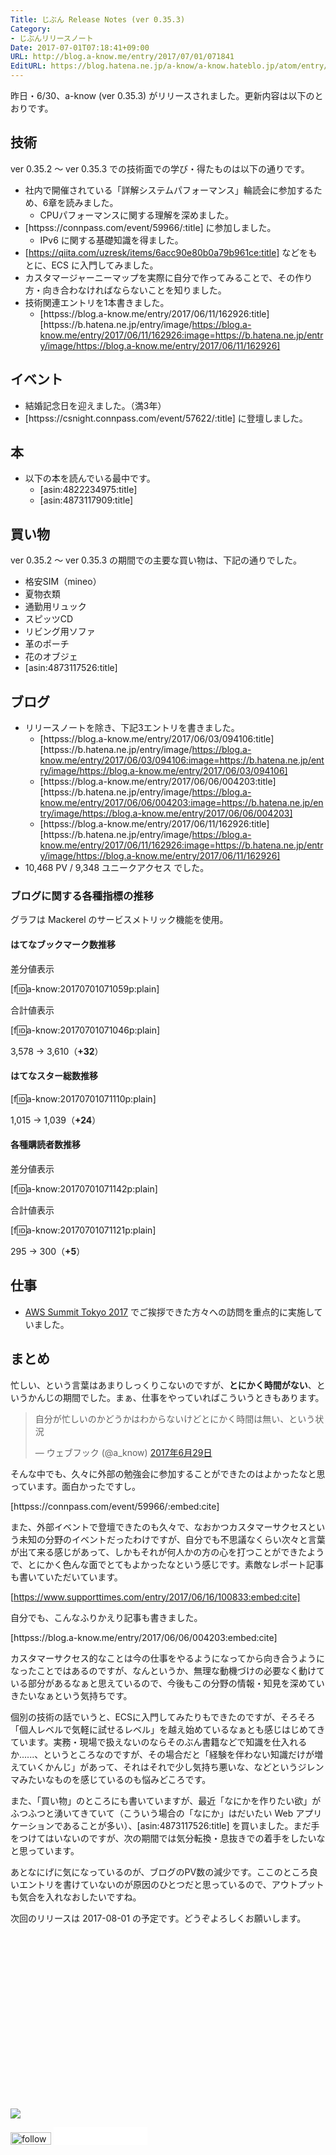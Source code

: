 ```yaml
---
Title: じぶん Release Notes (ver 0.35.3)
Category:
- じぶんリリースノート
Date: 2017-07-01T07:18:41+09:00
URL: http://blog.a-know.me/entry/2017/07/01/071841
EditURL: https://blog.hatena.ne.jp/a-know/a-know.hateblo.jp/atom/entry/8599973812275523514
---
```


昨日・6/30、a-know (ver 0.35.3) がリリースされました。更新内容は以下のとおりです。


<!-- more -->


## 技術
ver 0.35.2 〜 ver 0.35.3 での技術面での学び・得たものは以下の通りです。

* 社内で開催されている「詳解システムパフォーマンス」輪読会に参加するため、6章を読みました。
    * CPUパフォーマンスに関する理解を深めました。
* [httpss://connpass.com/event/59966/:title] に参加しました。
    * IPv6 に関する基礎知識を得ました。
* [https://qiita.com/uzresk/items/6acc90e80b0a79b961ce:title] などをもとに、ECS に入門してみました。
* カスタマージャーニーマップを実際に自分で作ってみることで、その作り方・向き合わなければならないことを知りました。
* 技術関連エントリを1本書きました。
    * [httpss://blog.a-know.me/entry/2017/06/11/162926:title][httpss://b.hatena.ne.jp/entry/image/https://blog.a-know.me/entry/2017/06/11/162926:image=https://b.hatena.ne.jp/entry/image/https://blog.a-know.me/entry/2017/06/11/162926]




## イベント
* 結婚記念日を迎えました。（満3年）
* [httpss://csnight.connpass.com/event/57622/:title] に登壇しました。


## 本
* 以下の本を読んでいる最中です。
    * [asin:4822234975:title]
    * [asin:4873117909:title]




## 買い物
ver 0.35.2 〜 ver 0.35.3 の期間での主要な買い物は、下記の通りでした。

* 格安SIM（mineo）
* 夏物衣類
* 通勤用リュック
* スピッツCD
* リビング用ソファ
* 革のポーチ
* 花のオブジェ
* [asin:4873117526:title]




## ブログ
* リリースノートを除き、下記3エントリを書きました。
    * [httpss://blog.a-know.me/entry/2017/06/03/094106:title][httpss://b.hatena.ne.jp/entry/image/https://blog.a-know.me/entry/2017/06/03/094106:image=https://b.hatena.ne.jp/entry/image/https://blog.a-know.me/entry/2017/06/03/094106]
    * [httpss://blog.a-know.me/entry/2017/06/06/004203:title][httpss://b.hatena.ne.jp/entry/image/https://blog.a-know.me/entry/2017/06/06/004203:image=https://b.hatena.ne.jp/entry/image/https://blog.a-know.me/entry/2017/06/06/004203]
    * [httpss://blog.a-know.me/entry/2017/06/11/162926:title][httpss://b.hatena.ne.jp/entry/image/https://blog.a-know.me/entry/2017/06/11/162926:image=https://b.hatena.ne.jp/entry/image/https://blog.a-know.me/entry/2017/06/11/162926]
*  10,468 PV / 9,348 ユニークアクセス でした。


### ブログに関する各種指標の推移

グラフは Mackerel のサービスメトリック機能を使用。

#### はてなブックマーク数推移

差分値表示

[f:id:a-know:20170701071059p:plain]

合計値表示

[f:id:a-know:20170701071046p:plain]

3,578 → 3,610（<b>+32</b>）


#### はてなスター総数推移

[f:id:a-know:20170701071110p:plain]

1,015 → 1,039（<b>+24</b>）


#### 各種購読者数推移

差分値表示

[f:id:a-know:20170701071142p:plain]

合計値表示

[f:id:a-know:20170701071121p:plain]


295 → 300（<b>+5</b>）


## 仕事
* [AWS Summit Tokyo 2017](http://www.awssummit.tokyo/) でご挨拶できた方々への訪問を重点的に実施していました。


## まとめ
忙しい、という言葉はあまりしっくりこないのですが、<b>とにかく時間がない</b>、というかんじの期間でした。まぁ、仕事をやっていればこういうときもあります。

<blockquote class="twitter-tweet" data-lang="ja"><p lang="ja" dir="ltr">自分が忙しいのかどうかはわからないけどとにかく時間は無い、という状況</p>&mdash; ウェブフック (@a_know) <a href="https://twitter.com/a_know/status/880558158103445504">2017年6月29日</a></blockquote>
<script async src="//platform.twitter.com/widgets.js" charset="utf-8"></script>


そんな中でも、久々に外部の勉強会に参加することができたのはよかったなと思っています。面白かったですし。



[httpss://connpass.com/event/59966/:embed:cite]



また、外部イベントで登壇できたのも久々で、なおかつカスタマーサクセスという未知の分野のイベントだったわけですが、自分でも不思議なくらい次々と言葉が出て来る感じがあって、しかもそれが何人かの方の心を打つことができたようで、とにかく色んな面でとてもよかったなという感じです。素敵なレポート記事も書いていただいています。

[https://www.supporttimes.com/entry/2017/06/16/100833:embed:cite]

自分でも、こんなふりかえり記事も書きました。

[httpss://blog.a-know.me/entry/2017/06/06/004203:embed:cite]

カスタマーサクセス的なことは今の仕事をやるようになってから向き合うようになったことではあるのですが、なんというか、無理な動機づけの必要なく動けている部分があるなぁと思えているので、今後もこの分野の情報・知見を深めていきたいなぁという気持ちです。


個別の技術の話でいうと、ECSに入門してみたりもできたのですが、そろそろ「個人レベルで気軽に試せるレベル」を越え始めているなぁとも感じはじめてきています。実務・現場で扱えないのならそのぶん書籍などで知識を仕入れるか......、というところなのですが、その場合だと「経験を伴わない知識だけが増えていくかんじ」があって、それはそれで少し気持ち悪いな、などというジレンマみたいなものを感じているのも悩みどころです。


また、「買い物」のところにも書いていますが、最近「なにかを作りたい欲」がふつふつと湧いてきていて（こういう場合の「なにか」はだいたい Web アプリケーションであることが多い）、[asin:4873117526:title] を買いました。まだ手をつけてはいないのですが、次の期間では気分転換・息抜きでの着手をしたいなと思っています。


あとなにげに気になっているのが、ブログのPV数の減少です。ここのところ良いエントリを書けていないのが原因のひとつだと思っているので、アウトプットも気合を入れなおしたいですね。


次回のリリースは 2017-08-01 の予定です。どうぞよろしくお願いします。


<div>
<br>
<script async src="//pagead2.googlesyndication.com/pagead/js/adsbygoogle.js"></script>
<!-- article-bottom2 -->
<ins class="adsbygoogle"
     style="display:inline-block;width:300px;height:250px"
     data-ad-client="ca-pub-3463034538369189"
     data-ad-slot="5274552934"></ins>
<script>
(adsbygoogle = window.adsbygoogle || []).push({});
</script>

<a href="http://bit.ly/grass-graph" target='blank' rel="nofollow"><img src="https://cdn-ak.f.st-hatena.com/images/fotolife/a/a-know/20170405/20170405220342.png"></a>
<br>
</div>

<div>
<a href='http://cloud.feedly.com/#subscription%2Ffeed%2Fhttp%3A%2F%2Fblog.a-know.me%2Ffeed'  target='blank'><img id='feedlyFollow' src='http://s3.feedly.com/img/follows/feedly-follow-rectangle-volume-small_2x.png' alt='follow us in feedly' width='65' height='20'></a>



<iframe src="//blog.hatena.ne.jp/a-know/a-know.hateblo.jp/subscribe/iframe" allowtransparency="true" frameborder="0" scrolling="no" width="150" height="28"></iframe>
</div>
